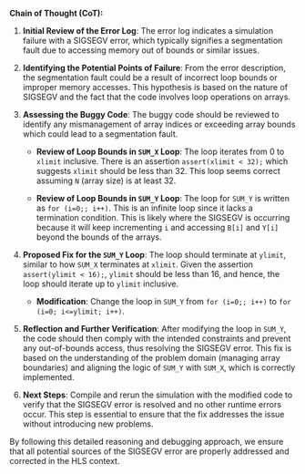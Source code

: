 **Chain of Thought (CoT):**

1. **Initial Review of the Error Log**: 
   The error log indicates a simulation failure with a SIGSEGV error, which typically signifies a segmentation fault due to accessing memory out of bounds or similar issues.

2. **Identifying the Potential Points of Failure**:
   From the error description, the segmentation fault could be a result of incorrect loop bounds or improper memory accesses. This hypothesis is based on the nature of SIGSEGV and the fact that the code involves loop operations on arrays.

3. **Assessing the Buggy Code**:
   The buggy code should be reviewed to identify any mismanagement of array indices or exceeding array bounds which could lead to a segmentation fault.

   - **Review of Loop Bounds in `SUM_X` Loop**:
     The loop iterates from 0 to `xlimit` inclusive. There is an assertion `assert(xlimit < 32);` which suggests `xlimit` should be less than 32. This loop seems correct assuming `N` (array size) is at least 32.
     
   - **Review of Loop Bounds in `SUM_Y` Loop**:
     The loop for `SUM_Y` is written as `for (i=0;; i++)`. This is an infinite loop since it lacks a termination condition. This is likely where the SIGSEGV is occurring because it will keep incrementing `i` and accessing `B[i]` and `Y[i]` beyond the bounds of the arrays.

4. **Proposed Fix for the `SUM_Y` Loop**:
   The loop should terminate at `ylimit`, similar to how `SUM_X` terminates at `xlimit`. Given the assertion `assert(ylimit < 16);`, `ylimit` should be less than 16, and hence, the loop should iterate up to `ylimit` inclusive.
   
   - **Modification**: Change the loop in `SUM_Y` from `for (i=0;; i++)` to `for (i=0; i<=ylimit; i++)`.

5. **Reflection and Further Verification**:
   After modifying the loop in `SUM_Y`, the code should then comply with the intended constraints and prevent any out-of-bounds access, thus resolving the SIGSEGV error. This fix is based on the understanding of the problem domain (managing array boundaries) and aligning the logic of `SUM_Y` with `SUM_X`, which is correctly implemented.

6. **Next Steps**:
   Compile and rerun the simulation with the modified code to verify that the SIGSEGV error is resolved and no other runtime errors occur. This step is essential to ensure that the fix addresses the issue without introducing new problems.

By following this detailed reasoning and debugging approach, we ensure that all potential sources of the SIGSEGV error are properly addressed and corrected in the HLS context.